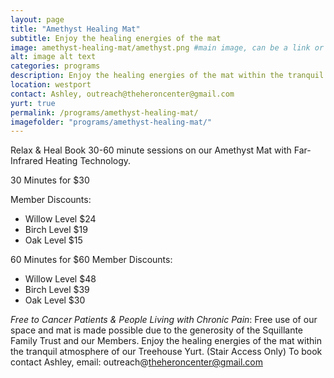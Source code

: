 ```yaml
---
layout: page
title: "Amethyst Healing Mat"
subtitle: Enjoy the healing energies of the mat
image: amethyst-healing-mat/amethyst.png #main image, can be a link or a file in assets/img/portfolio
alt: image alt text
categories: programs
description: Enjoy the healing energies of the mat within the tranquil atmosphere of our Treehouse Yurt.
location: westport
contact: Ashley, outreach@theheroncenter@gmail.com
yurt: true
permalink: /programs/amethyst-healing-mat/
imagefolder: "programs/amethyst-healing-mat/"
---
```


Relax & Heal
Book 30-60 minute sessions on our Amethyst Mat with Far-Infrared Heating Technology. 

30 Minutes for $30 

Member Discounts:
- Willow Level $24  
- Birch Level $19
- Oak Level $15

60 Minutes for $60
Member Discounts:
- Willow Level $48  
- Birch Level $39
- Oak Level $30

*Free to Cancer Patients & People Living with Chronic Pain*: Free use of our space and mat is made possible due to the generosity of the Squillante Family Trust and our Members. Enjoy the healing energies of the mat within the tranquil atmosphere of our Treehouse Yurt.  (Stair Access Only)
To book contact Ashley, email: outreach@theheroncenter@gmail.com